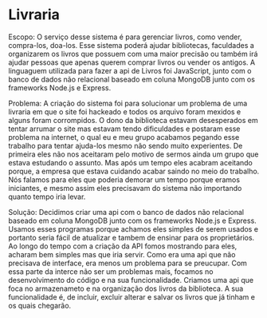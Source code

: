 # Livraria

Escopo:
O serviço desse sistema é para gerenciar livros, como vender, compra-los, doa-los. Esse sistema poderá ajudar bibliotecas, faculdades a organizarem os livros que possuem com uma maior precisão ou também irá ajudar pessoas que apenas querem comprar livros ou vender os antigos. A linguaguem utilizada para fazer a api de Livros foi JavaScript, junto com o banco de dados não relacional baseado em coluna MongoDB junto com os frameworks Node.js e Express.

Problema:
A criação do sistema foi para solucionar um problema de uma livraria em que o site foi hackeado e todos os arquivo foram mexidos e alguns foram corrompidos. O dono da biblioteca estavam desesperados em tentar arrumar o site mas estavam tendo dificuldades e postaram esse problema na internet, o qual eu e meu grupo acabamos pegando esse trabalho para tentar ajuda-los mesmo não sendo muito experientes.
De primeira eles não nos aceitaram pelo motivo de sermos ainda um grupo que estava estudando o assunto. Mas após um tempo eles acabram aceitando porque, a empresa que estava cuidando acabar saindo no meio do trabalho. Nós falamos para eles que poderia demorar um tempo porque eramos iniciantes, e mesmo assim eles precisavam do sistema não importando quanto tempo iria levar.

Solução:
Decidimos criar uma api com o banco de dados não relacional baseado em coluna MongoDB junto com os frameworks Node.js e Express. Usamos esses programas porque achamos eles simples de serem usados e portanto seria fácil de atualizar e tambem de ensinar para os proprietários. Ao longo do tempo com a criação da API fomos mostrando para eles, acharam bem simples mas que iria servir.
Como era uma api que não precisava de interface, era menos um problema para se preucupar. Com essa parte da interce não ser um problemas mais, focamos no desenvolvimento do código e na sua funcionalidade. Criamos uma api que foca no armazenameto e na organização dos livros da biblioteca. A sua funcionalidade é, de incluir, excluir alterar e salvar os livros que já tinham e os quais chegarão.
